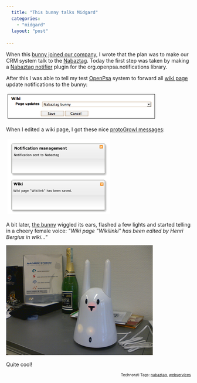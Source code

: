 ```yaml
---
  title: "This bunny talks Midgard"
  categories: 
    - "midgard"
  layout: "post"

---
```

When this <a href="http://bergie.iki.fi/blog/meet_nabaztag-our_new_general_manager.html">bunny joined our company</a>, I wrote that the plan was to make our CRM system talk to the <a href="http://en.wikipedia.org/wiki/Nabaztag">Nabaztag</a>. Today the first step was taken by making a <a href="http://pear.php.net/pepr/pepr-proposal-show.php?id=463">Nabaztag notifier</a> plugin for the org.openpsa.notifications library.

After this I was able to tell my test <a href="http://www.openpsa.org/">OpenPsa</a> system to forward all <a href="http://www.midgard-project.org/documentation/net-nemein-wiki/">wiki page</a> update notifications to the bunny:

<img src="/files/nabaztag-notification-preferences.jpg" height="65" width="400" border="1" hspace="4" vspace="4" alt="Nabaztag-Notification-Preferences" />

When I edited a wiki page, I got these nice <a href="http://www.midgard-project.org/documentation/protogrowl/">protoGrowl messages</a>:

<img src="/files/nabaztag-notification-sent.jpg" height="204" width="280" border="0" hspace="4" vspace="4" alt="Nabaztag-Notification-Sent" />

A bit later, <a href="http://www.nabaztag.com/en/index.html">the bunny</a> wiggled its ears, flashed a few lights and started telling in a cheery female voice: <em>"Wiki page "Wikilinki" has been edited by Henri Bergius in wiki..."</em>

<img src="/files/office-nabaztag.jpg" />

Quite cool!

<!-- technorati tags start --><p style="text-align:right;font-size:10px;">Technorati Tags: <a href="http://www.technorati.com/tag/nabaztag" rel="tag">nabaztag</a>, <a href="http://www.technorati.com/tag/webservices" rel="tag">webservices</a></p><!-- technorati tags end -->